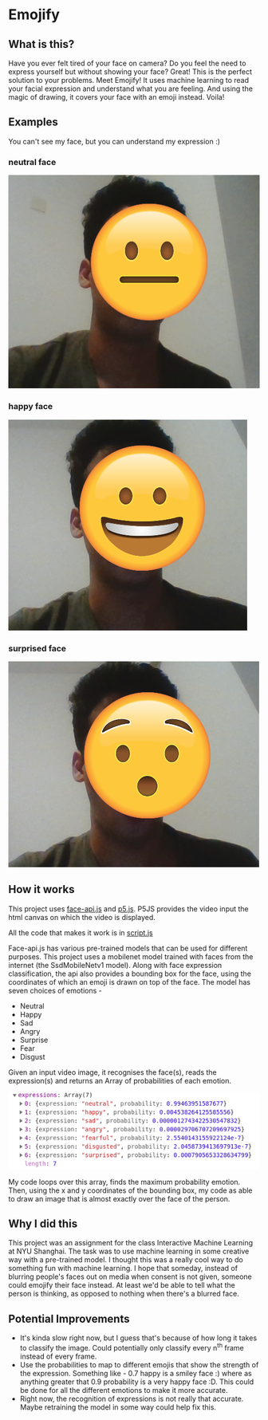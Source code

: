# Emojify
## What is this?
Have you ever felt tired of your face on camera? Do you  feel the need to express yourself but without showing your face?
Great! This is the perfect solution to your problems. 
Meet Emojify! It uses machine learning to read your facial expression and understand what you are feeling. And using the magic of drawing, it covers your face with an emoji instead. Voila!

## Examples
You can't see my face, but you can understand my expression :)

### neutral face
![neutral face](./examples/neutral.png)

### happy face
![happy face](./examples/happy.png)

### surprised face
![surprised face](./examples/surprise.png)

## How it works
This project uses [face-api.js](https://github.com/justadudewhohacks/face-api.js?files=1) and [p5.js](http://p5js.org/). 
P5JS provides the video input the html canvas on which the video is displayed.

All the code that makes it work is in [script.js](./js/script.js)

Face-api.js has various pre-trained models that can be used for different purposes. This project uses a mobilenet model trained with faces from the internet (the SsdMobileNetv1 model). Along with face expression classification, the api also provides a bounding box for the face, using the coordinates of which an emoji is drawn on top of the face. The model has seven choices of emotions - 
  - Neutral
  - Happy
  - Sad
  - Angry
  - Surprise
  - Fear
  - Disgust

Given an input video image, it recognises the face(s), reads the expression(s) and returns an Array of probabilities of each emotion. 

![console log](./examples/expr-array.png)

My code loops over this array, finds the maximum probability emotion. Then, using the x and y coordinates of the bounding box, my code as able to draw an image that is almost exactly over the face of the person. 

## Why I did this
This project was an assignment for the class Interactive Machine Learning at NYU Shanghai. The task was to use machine learning in some creative way with a pre-trained model. I thought this was a really cool way to do something fun with machine learning. I hope that someday, instead of blurring people's faces out on media when consent is not given, someone could emojify their face instead. At least we'd be able to tell what the person is thinking, as opposed to nothing when there's a blurred face. 

## Potential Improvements
* It's kinda slow right now, but I guess that's because of how long it takes to classify the image. Could potentially only classify every n<sup>th</sup> frame instead of every frame. 
* Use the probabilities to map to different emojis that show the strength of the expression. Something like - 0.7 happy is a smiley face :) where as anything greater that 0.9 probability is a very happy face :D. This could be done for all the different emotions to make it more accurate. 
* Right now, the recognition of expressions is not really that accurate. Maybe retraining the model in some way could help fix this. 
